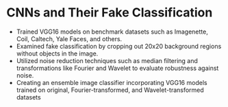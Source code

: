 # CNNs and Their Fake Classification 

- Trained VGG16 models on benchmark datasets such as Imagenette, Coil, Caltech, Yale Faces, and others. 
- Examined fake classification by cropping out 20x20 background regions without objects in the image.
-	Utilized noise reduction techniques such as median filtering and transformations like Fourier and Wavelet to evaluate robustness against noise.
-	Creating an ensemble image classifier incorporating VGG16 models trained on original, Fourier-transformed, and Wavelet-transformed datasets
